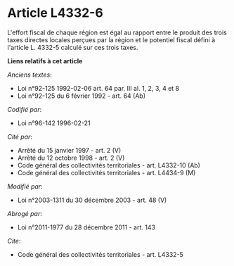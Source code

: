 # Article L4332-6

L'effort fiscal de chaque région est égal au rapport entre le produit des trois taxes directes locales perçues par la région
et le potentiel fiscal défini à l'article L. 4332-5 calculé sur ces trois taxes.

**Liens relatifs à cet article**

_Anciens textes_:

  - Loi n°92-125 1992-02-06 art. 64 par. III al. 1, 2, 3, 4 et 8
  - Loi n°92-125 du 6 février 1992 - art. 64 (Ab)

_Codifié par_:

  - Loi n°96-142 1996-02-21

_Cité par_:

  - Arrêté du 15 janvier 1997 - art. 2 (V)
  - Arrêté du 12 octobre 1998 - art. 2 (V)
  - Code général des collectivités territoriales - art. L4332-10 (Ab)
  - Code général des collectivités territoriales - art. L4434-9 (M)

_Modifié par_:

  - Loi n°2003-1311 du 30 décembre 2003 - art. 48 (V)

_Abrogé par_:

  - Loi n°2011-1977 du 28 décembre 2011 - art. 143

_Cite_:

  - Code général des collectivités territoriales - art. L4332-5
